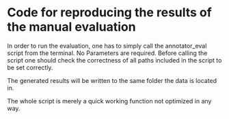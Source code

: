 # Code for reproducing the results of the manual evaluation

In order to run the evaluation, one has to simply call the annotator_eval script from the terminal. No Parameters are required. Before calling the script one should check the correctness of all paths included in the script to be set correctly.

The generated results will be written to the same folder the data is located in.

The whole script is merely a quick working function not optimized in any way.
